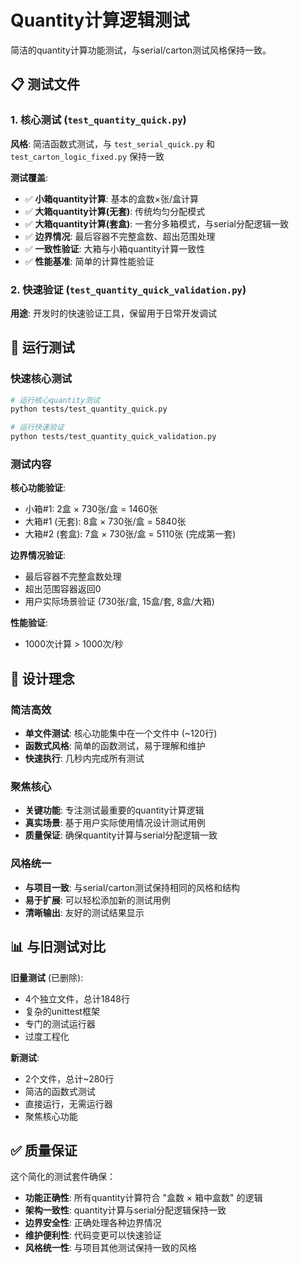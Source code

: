 # Quantity计算逻辑测试

简洁的quantity计算功能测试，与serial/carton测试风格保持一致。

## 📋 测试文件

### 1. 核心测试 (`test_quantity_quick.py`)
**风格**: 简洁函数式测试，与 `test_serial_quick.py` 和 `test_carton_logic_fixed.py` 保持一致

**测试覆盖**:
- ✅ **小箱quantity计算**: 基本的盒数×张/盒计算
- ✅ **大箱quantity计算(无套)**: 传统均匀分配模式
- ✅ **大箱quantity计算(套盒)**: 一套分多箱模式，与serial分配逻辑一致
- ✅ **边界情况**: 最后容器不完整盒数、超出范围处理
- ✅ **一致性验证**: 大箱与小箱quantity计算一致性
- ✅ **性能基准**: 简单的计算性能验证

### 2. 快速验证 (`test_quantity_quick_validation.py`) 
**用途**: 开发时的快速验证工具，保留用于日常开发调试

## 🚀 运行测试

### 快速核心测试
```bash
# 运行核心quantity测试
python tests/test_quantity_quick.py

# 运行快速验证
python tests/test_quantity_quick_validation.py
```

### 测试内容

**核心功能验证**:
- 小箱#1: 2盒 × 730张/盒 = 1460张
- 大箱#1 (无套): 8盒 × 730张/盒 = 5840张
- 大箱#2 (套盒): 7盒 × 730张/盒 = 5110张 (完成第一套)

**边界情况验证**:
- 最后容器不完整盒数处理
- 超出范围容器返回0
- 用户实际场景验证 (730张/盒, 15盒/套, 8盒/大箱)

**性能验证**:
- 1000次计算 > 1000次/秒

## 🔧 设计理念

### 简洁高效
- **单文件测试**: 核心功能集中在一个文件中 (~120行)
- **函数式风格**: 简单的函数测试，易于理解和维护
- **快速执行**: 几秒内完成所有测试

### 聚焦核心
- **关键功能**: 专注测试最重要的quantity计算逻辑
- **真实场景**: 基于用户实际使用情况设计测试用例
- **质量保证**: 确保quantity计算与serial分配逻辑一致

### 风格统一
- **与项目一致**: 与serial/carton测试保持相同的风格和结构
- **易于扩展**: 可以轻松添加新的测试用例
- **清晰输出**: 友好的测试结果显示

## 📊 与旧测试对比

**旧量测试** (已删除):
- 4个独立文件，总计1848行
- 复杂的unittest框架
- 专门的测试运行器
- 过度工程化

**新测试**:
- 2个文件，总计~280行
- 简洁的函数式测试
- 直接运行，无需运行器
- 聚焦核心功能

## ✅ 质量保证

这个简化的测试套件确保：
- **功能正确性**: 所有quantity计算符合 "盒数 × 箱中盒数" 的逻辑
- **架构一致性**: quantity计算与serial分配逻辑保持一致
- **边界安全性**: 正确处理各种边界情况
- **维护便利性**: 代码变更可以快速验证
- **风格统一性**: 与项目其他测试保持一致的风格